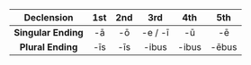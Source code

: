 
|     Declension      | 1st | 2nd |   3rd   |  4th  |  5th  |
| :-----------------: | :-: | :-: | :-----: | :---: | :---: |
| **Singular Ending** | -ā  | -ō  | -e / -ī |  -ū   |  -ē   |
|  **Plural Ending**  | -īs | -īs |  -ibus  | -ibus | -ēbus |
